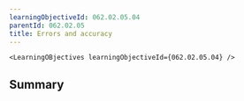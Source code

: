 ```yaml
---
learningObjectiveId: 062.02.05.04
parentId: 062.02.05
title: Errors and accuracy
---
```


```tsx eval
<LearningOBjectives learningObjectiveId={062.02.05.04} />
```

## Summary
